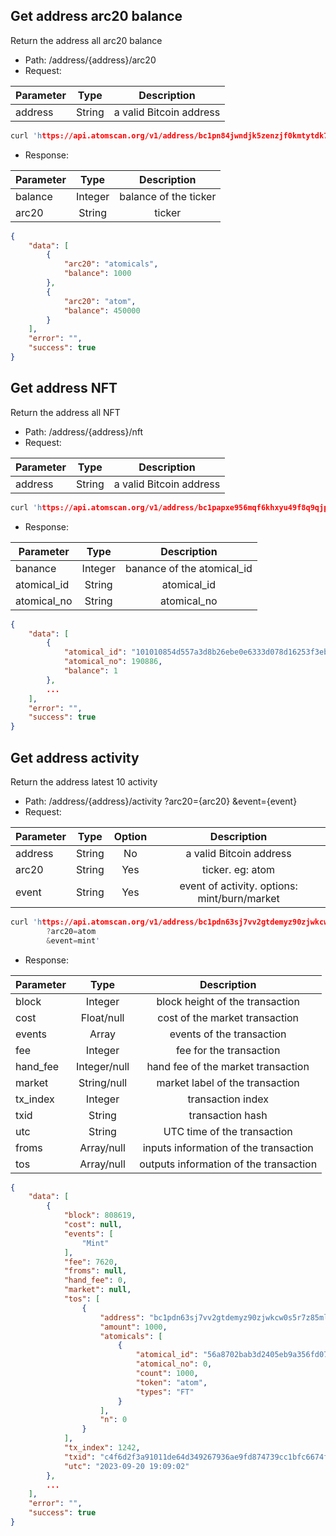 ## Get address arc20 balance
Return the address all arc20 balance
- Path: /address/{address}/arc20
- Request:

| Parameter | Type | Description|
| ------- |:----------:|:----------:|
| address | String| a valid Bitcoin address |
```c
curl 'https://api.atomscan.org/v1/address/bc1pn84jwndjk5zenzjf0kmtytdk7h3rqznxzf7ku4nx4nmmwtygm59qsj2y4e/arc20'
```

- Response:

| Parameter  |  Type    | Description |
| -------|:--------:|:-----------:|
| balance | Integer    | balance of the ticker |
| arc20   | String     | ticker    |

```json
{
    "data": [
        {
            "arc20": "atomicals",
            "balance": 1000
        },
        {
            "arc20": "atom",
            "balance": 450000
        }
    ],
    "error": "",
    "success": true
}
```

## Get address NFT
Return the address all NFT
- Path: /address/{address}/nft
- Request:

| Parameter | Type | Description|
| ------- |:----------:|:----------:|
| address | String| a valid Bitcoin address |
```c
curl 'https://api.atomscan.org/v1/address/bc1papxe956mqf6khxyu49f8q9qjp48lh847l478zvy9kdwunfm8jeaqy6v9a7/nft'
```

- Response:

| Parameter  |  Type    | Description |
| -------|:--------:|:-----------:|
| banance | Integer    | banance of the atomical_id|
| atomical_id   | String     | atomical_id    |
| atomical_no   | String     | atomical_no    |

```json
{
    "data": [
        {
            "atomical_id": "101010854d557a3d8b26ebe0e6333d078d16253f3eb9ab94c9c459b130d44446i0",
            "atomical_no": 190886,
            "balance": 1
        },
        ...
    ],
    "error": "",
    "success": true
}
```

## Get address activity
Return the address latest 10 activity
- Path: /address/{address}/activity
    ?arc20={arc20}
    &event={event}
- Request:

| Parameter | Type |Option| Description|
| ------- |:----------:|:----------:|:----------:|
| address | String| No| a valid Bitcoin address |
| arc20 | String| Yes| ticker. eg: atom |
| event | String| Yes| event of activity. options: mint/burn/market |

```c
curl 'https://api.atomscan.org/v1/address/bc1pdn63sj7vv2gtdemyz90zjwkcw0s5r7z85mlw800crghztw4a9j6s57h5a8/activity
        ?arc20=atom
        &event=mint'
```
- Response:

| Parameter  |  Type    | Description |
| -------|:--------:|:-----------:|
| block     | Integer | block height of the transaction                
| cost      | Float/null   | cost of the market transaction    
| events    | Array   | events of the transaction       
| fee       | Integer | fee for the transaction         
| hand_fee  | Integer/null | hand fee of the market transaction    
| market    | String/null  | market label of the transaction 
| tx_index  | Integer | transaction index               
| txid      | String  | transaction hash                  
| utc       | String  | UTC time of the transaction
| froms     | Array/null   | inputs information of the transaction
| tos       | Array/null   | outputs information of the transaction

```json
{
    "data": [
        {
            "block": 808619,
            "cost": null,
            "events": [
                "Mint"
            ],
            "fee": 7620,
            "froms": null,
            "hand_fee": 0,
            "market": null,
            "tos": [
                {
                    "address": "bc1pdn63sj7vv2gtdemyz90zjwkcw0s5r7z85mlw800crghztw4a9j6s57h5a8",
                    "amount": 1000,
                    "atomicals": [
                        {
                            "atomical_id": "56a8702bab3d2405eb9a356fd0725ca112a93a8efd1ecca06c6085e7278f0341i0",
                            "atomical_no": 0,
                            "count": 1000,
                            "token": "atom",
                            "types": "FT"
                        }
                    ],
                    "n": 0
                }
            ],
            "tx_index": 1242,
            "txid": "c4f6d2f3a91011de64d349267936ae9fd874739cc1bfc6674f85cff14cf93b02",
            "utc": "2023-09-20 19:09:02"
        },
        ...
    ],
    "error": "",
    "success": true
}
```
